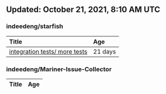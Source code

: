 ## Updated: October 21, 2021, 8:10 AM UTC


### indeedeng/starfish
|**Title**|**Age**|
|:----|:----|
|[integration tests/ more tests](https://github.com/indeedeng/starfish/issues/117)|21&nbsp;days|


### indeedeng/Mariner-Issue-Collector
|**Title**|**Age**|
|:----|:----|